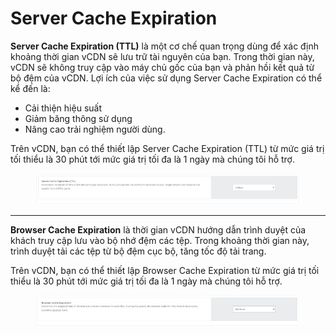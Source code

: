 # Server Cache Expiration

**Server Cache Expiration (TTL)** là một cơ chế quan trọng dùng để xác định khoảng thời gian vCDN sẽ lưu trữ tài nguyên của bạn. Trong thời gian này, vCDN sẽ không truy cập vào máy chủ gốc của bạn và phản hồi kết quả từ bộ đệm của vCDN. Lợi ích của việc sử dụng Server Cache Expiration có thể kể đến là:

* Cải thiện hiệu suất
* Giảm băng thông sử dụng
* Nâng cao trải nghiệm người dùng.

Trên vCDN, bạn có thể thiết lập Server Cache Expiration (TTL) từ mức giá trị tối thiểu là 30 phút tới mức giá trị tối đa là 1 ngày mà chúng tôi hỗ trợ.

<figure><img src="../../.gitbook/assets/image (179).png" alt=""><figcaption></figcaption></figure>

***

**Browser Cache Expiration** là thời gian vCDN hướng dẫn trình duyệt của khách truy cập lưu vào bộ nhớ đệm các tệp. Trong khoảng thời gian này, trình duyệt tải các tệp từ bộ đệm cục bộ, tăng tốc độ tải trang.

Trên vCDN, bạn có thể thiết lập Browser Cache Expiration từ mức giá trị tối thiểu là 30 phút tới mức giá trị tối đa là 1 ngày mà chúng tôi hỗ trợ.

<figure><img src="../../.gitbook/assets/image (180).png" alt=""><figcaption></figcaption></figure>
